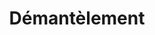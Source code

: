 ---
published: true
title: Démantèlement
collection: ailleurs
release_date: '2014-09-10 00:00:00'
image:
    user/pages/01.Emissions/ailleurs-65/ouiedire_ailleurs-65_cover-1.png: { name: ouiedire_ailleurs-65_cover-1.png, type: image/png, size: 349337, path: user/pages/01.Emissions/ailleurs-65/ouiedire_ailleurs-65_cover-1.png }
number: '65'
slug: ailleurs-65
taxonomy:
    dj: Gakona
    artist: [AFX, 'Basic Soul Unit', 'Basic soul Unit', 'Charles Manier', 'D''Marc Cantu', DAF, 'Der Plan', 'Dj Deeon', Front242, 'Gavin Guthrie', 'Gesloten Cirkel', 'John Carpenter', Legowelt, 'Liaisons Dangereuses', 'Mick Wills', Polysick, 'Suburban Knight', 'Sumerian Fleet', 'The Acid Mercenaries']
playlists:
    - { title: null, tracks: [{ timecode: '00:00:00', artists: ['Suburban Knight'], title: 'Magnetic Timetable' }, { timecode: '00:02:00', artists: ['Mick Wills'], title: 'Space Probe VII' }, { timecode: '00:06:20', artists: ['Dj Deeon'], title: 'Let It Be House' }, { timecode: '00:08:45', artists: ['Sumerian Fleet'], title: Nebelwerfer }, { timecode: '00:11:15', artists: [Polysick], title: 'Rubberbeard (J.T.C. Remix)' }, { timecode: '00:14:45', artists: ['Charles Manier'], title: Bopside }, { timecode: '00:19:30', artists: ['Liaisons Dangereuses'], title: 'Peut Être... Pas' }, { timecode: '00:22:00', artists: ['Basic Soul Unit'], title: 'Jak''d Freq' }, { timecode: '00:24:30', artists: ['Basic soul Unit'], title: 'Yellow River' }, { timecode: '00:27:30', artists: ['D''Marc Cantu'], title: 'Black Tears' }, { timecode: '00:31:05', artists: [AFX], title: '0.000890569' }, { timecode: '00:33:10', artists: ['The Acid Mercenaries'], title: Untitled }, { timecode: '00:37:50', artists: ['Gesloten Cirkel'], title: Stakan }, { timecode: '00:39:15', artists: ['John Carpenter'], title: 'The President At The Trai' }, { timecode: '00:39:30', artists: ['John Carpenter'], title: 'The Duke Arrives' }, { timecode: '00:41:45', artists: ['Der Plan'], title: 'Generäle Essen Gerne Erdbeereis' }, { timecode: '00:43:15', artists: [DAF], title: 'Liebe Auf Den Ersten Blick' }, { timecode: '00:46:50', artists: [Front242], title: 'Body To Body' }, { timecode: '00:49:20', artists: ['Gavin Guthrie'], title: '666 Bass' }, { timecode: '00:52:28', artists: [Legowelt], title: 'F. Mavelli - Special Brigade' }] }
presentation: "Des disques vinyle sales, énervés, dans un état d'ébriété avancés...\n\n[www.dataglitch.org/](http://www.dataglitch.org/)"
image_hd:
    user/pages/01.Emissions/ailleurs-65/ouiedire_ailleurs-65_cover_hd.png: { name: ouiedire_ailleurs-65_cover_hd.png, type: image/png, size: 890693, path: user/pages/01.Emissions/ailleurs-65/ouiedire_ailleurs-65_cover_hd.png }

---